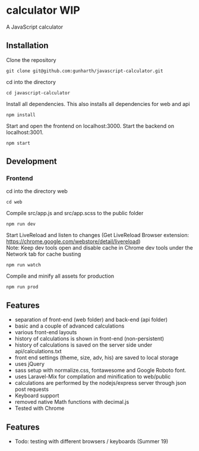 # calculator WIP

A JavaScript calculator


## Installation

Clone the repository
```
git clone git@github.com:gunharth/javascript-calculator.git
````
cd into the directory
```
cd javascript-calculator
````
Install all dependencies. This also installs all dependencies for web and api
```
npm install
```
Start and open the frontend on localhost:3000. Start the backend on localhost:3001.
```
npm start
```

## Development
### Frontend

cd into the directory web
```
cd web
````
Compile src/app.js and src/app.scss to the public folder
```
npm run dev
```
Start LiveReload and listen to changes  (Get LiveReload Browser extension: https://chrome.google.com/webstore/detail/livereload)  
Note: Keep dev tools open and disable cache in Chrome dev tools under the Network tab for cache busting
```
npm run watch
```
Compile and minify all assets for production
```
npm run prod
```

## Features
- separation of front-end (web folder) and back-end (api folder)
- basic and a couple of advanced calculations
- various front-end layouts
- history of calculations is shown in front-end (non-persistent)
- history of calculations is saved on the server side under api/calculations.txt
- front end settings (theme, size, adv, his) are saved to local storage
- uses jQuery
- sass setup with normalize.css, fontawesome and Google Roboto font.
- uses Laravel-Mix for compilation and minification to web/public
- calculations are performed by the nodejs/express server through json post requests
- Keyboard support 
- removed native Math functions with decimal.js
- Tested with Chrome

## Features
- Todo: testing with different browsers / keyboards (Summer 19)
